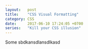 ```yaml
---
layout:   post
title:    "CSS Visual Formatting"
category: CSS
date:     2017-06-10 17:24:05 +0700
series:   "Kill your CSS illusion"
---
```


Some sbdkansdlansdlkasd
